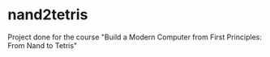 # nand2tetris
Project done for the course "Build a Modern Computer from First Principles: From Nand to Tetris" 

